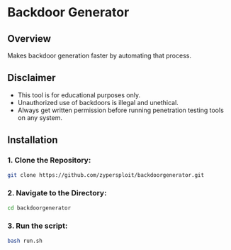 # Backdoor Generator

## Overview

 Makes backdoor generation faster by automating that process.

## Disclaimer

- This tool is for educational purposes only.
- Unauthorized use of backdoors is illegal and unethical.
- Always get written permission before running penetration testing tools on any system.

## Installation

### 1. Clone the Repository:

   ```bash
   git clone https://github.com/zypersploit/backdoorgenerator.git
   ```
   
### 2. Navigate to the Directory:

   ```bash
   cd backdoorgenerator
   ```

### 3. Run the script:
   ```bash
   bash run.sh
   ```
